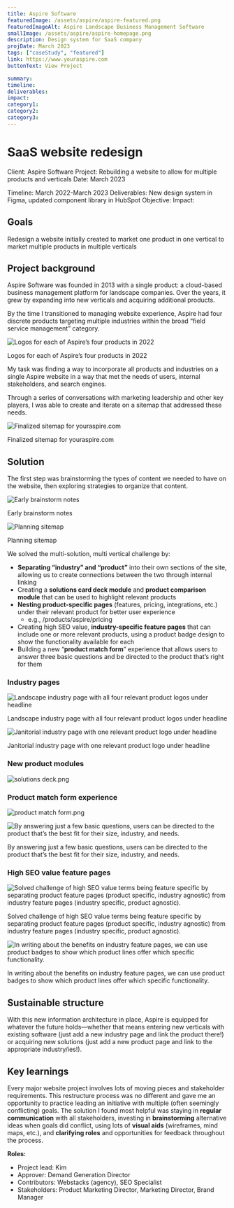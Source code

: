 ```yaml
---
title: Aspire Software
featuredImage: /assets/aspire/aspire-featured.png
featuredImageAlt: Aspire Landscape Business Management Software
smallImage: /assets/aspire/aspire-homepage.png
description: Design system for SaaS company
projDate: March 2023
tags: ["caseStudy", "featured"]
link: https://www.youraspire.com
buttonText: View Project

summary:
timeline:
deliverables:
impact:
category1:
category2:
category3:
---
```


# SaaS website redesign

Client: Aspire Software
Project: Rebuilding a website to allow for multiple products and verticals
Date: March 2023

Timeline: March 2022-March 2023
Deliverables: New design system in Figma, updated component library in HubSpot
Objective:
Impact:


## Goals

Redesign a website initially created to market one product in one vertical to market multiple products in multiple verticals

## Project background

Aspire Software was founded in 2013 with a single product: a cloud-based business management platform for landscape companies. Over the years, it grew by expanding into new verticals and acquiring additional products.

By the time I transitioned to managing website experience, Aspire had four discrete products targeting multiple industries within the broad “field service management” category.

![Logos for each of Aspire’s four products in 2022](SaaS%20website%20redesign%2052fd766c756e48ee97853f69d17051fa/aspire_product_logos.png)

Logos for each of Aspire’s four products in 2022

My task was finding a way to incorporate all products and industries on a single Aspire website in a way that met the needs of users, internal stakeholders, and search engines.

Through a series of conversations with marketing leadership and other key players, I was able to create and iterate on a sitemap that addressed these needs.

![Finalized sitemap for youraspire.com](SaaS%20website%20redesign%2052fd766c756e48ee97853f69d17051fa/Screenshot_2023-01-18_at_12.50.10_PM.png)

Finalized sitemap for youraspire.com

## Solution

The first step was brainstorming the types of content we needed to have on the website, then exploring strategies to organize that content.

![Early brainstorm notes](SaaS%20website%20redesign%2052fd766c756e48ee97853f69d17051fa/IMG_363446E6187F-1.jpeg)

Early brainstorm notes

![Planning sitemap](SaaS%20website%20redesign%2052fd766c756e48ee97853f69d17051fa/IMG_5CDD3A86F932-1.jpeg)

Planning sitemap

We solved the multi-solution, multi vertical challenge by:

- **Separating “industry” and “product”** into their own sections of the site, allowing us to create connections between the two through internal linking
- Creating a **solutions card deck module** and **product comparison module** that can be used to highlight relevant products
- **Nesting product-specific pages** (features, pricing, integrations, etc.) under their relevant product for better user experience
    - e.g., /products/aspire/pricing
- Creating high SEO value, **industry-specific feature pages** that can include one or more relevant products, using a product badge design to show the functionality available for each
- Building a new “**product match form**” experience that allows users to answer three basic questions and be directed to the product that’s right for them

### Industry pages

![Landscape industry page with all four relevant product logos under headline](SaaS%20website%20redesign%2052fd766c756e48ee97853f69d17051fa/landscape.png)

Landscape industry page with all four relevant product logos under headline

![Janitorial industry page with one relevant product logo under headline](SaaS%20website%20redesign%2052fd766c756e48ee97853f69d17051fa/janitorial.png)

Janitorial industry page with one relevant product logo under headline

### New product modules

![solutions deck.png](SaaS%20website%20redesign%2052fd766c756e48ee97853f69d17051fa/solutions_deck.png)

### Product match form experience

![product match form.png](SaaS%20website%20redesign%2052fd766c756e48ee97853f69d17051fa/product_match_form.png)

![By answering just a few basic questions, users can be directed to the product that’s the best fit for their size, industry, and needs.](SaaS%20website%20redesign%2052fd766c756e48ee97853f69d17051fa/pmf_2.png)

By answering just a few basic questions, users can be directed to the product that’s the best fit for their size, industry, and needs.

### High SEO value feature pages

![Solved challenge of high SEO value terms being feature specific by separating product feature pages (product specific, industry agnostic) from industry feature pages (industry specific, product agnostic).](SaaS%20website%20redesign%2052fd766c756e48ee97853f69d17051fa/landscape_estimating.png)

Solved challenge of high SEO value terms being feature specific by separating product feature pages (product specific, industry agnostic) from industry feature pages (industry specific, product agnostic).

![In writing about the benefits on industry feature pages, we can use product badges to show which product lines offer which specific functionality.](SaaS%20website%20redesign%2052fd766c756e48ee97853f69d17051fa/product_badge.png)

In writing about the benefits on industry feature pages, we can use product badges to show which product lines offer which specific functionality.

## Sustainable structure

With this new information architecture in place, Aspire is equipped for whatever the future holds—whether that means entering new verticals with existing software (just add a new industry page and link the product there!) or acquiring new solutions (just add a new product page and link to the appropriate industry/ies!).

## Key learnings

Every major website project involves lots of moving pieces and stakeholder requirements. This restructure process was no different and gave me an opportunity to practice leading an initiative with multiple (often seemingly conflicting) goals. The solution I found most helpful was staying in **regular communication** with all stakeholders, investing in **brainstorming** alternative ideas when goals did conflict, using lots of **visual aids** (wireframes, mind maps, etc.), and **clarifying roles** and opportunities for feedback throughout the process.

**Roles:**

- Project lead: Kim
- Approver: Demand Generation Director
- Contributors: Webstacks (agency), SEO Specialist
- Stakeholders: Product Marketing Director, Marketing Director, Brand Manager